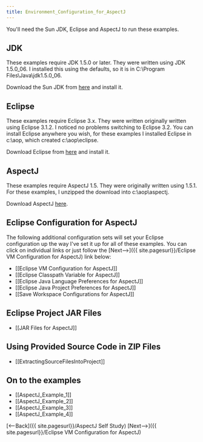 ```yaml
---
title: Environment_Configuration_for_AspectJ
---
```

You'll need the Sun JDK, Eclipse and AspectJ to run these examples.

## JDK
These examples require JDK 1.5.0 or later. They were written using JDK 1.5.0_06. I installed this using the defaults, so it is in C:\Program Files\Java\jdk1.5.0_06.

Download the Sun JDK from [here](http://java.sun.com/j2se/1.5.0/download.jsp) and install it.

## Eclipse
These examples require Eclipse 3.x. They were written originally written using Eclipse 3.1.2. I noticed no problems switching to Eclipse 3.2. You can install Eclipse anywhere you wish, for these examples I installed Eclipse in c:\aop, which created c:\aop\eclipse.

Download Eclipse from [here](http://www.eclipse.org/downloads/) and install it.

## AspectJ
These examples require AspectJ 1.5. They were originally written using 1.5.1. For these examples, I unzipped the download into c:\aop\aspectj.

Download AspectJ [here](http://www.eclipse.org/aspectj/downloads.php).

## Eclipse Configuration for AspectJ
The following additional configuration sets will set your Eclipse configuration up the way I've set it up for all of these examples. You can click on individual links or just follow the [Next-->]({{ site.pagesurl}}/Eclipse VM Configuration for AspectJ) link below:
* [[Eclipse VM Configuration for AspectJ]]
* [[Eclipse Classpath Variable for AspectJ]]
* [[Eclipse Java Language Preferences for AspectJ]]
* [[Eclipse Java Project Preferences for AspectJ]]
* [[Save Workspace Configurations for AspectJ]]

## Eclipse Project JAR Files
* [[JAR Files for AspectJ]]

## Using Provided Source Code in ZIP Files
* [[ExtractingSourceFilesIntoProject]]

## On to the examples
* [[AspectJ_Example_1]]
* [[AspectJ_Example_2]]
* [[AspectJ_Example_3]]
* [[AspectJ_Example_4]]

[<--Back]({{ site.pagesurl}}/AspectJ Self Study) [Next-->]({{ site.pagesurl}}/Eclipse VM Configuration for AspectJ)
